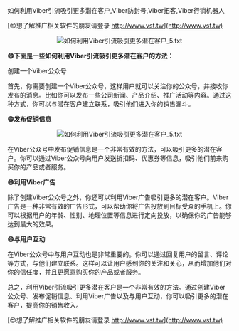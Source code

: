 如何利用Viber引流吸引更多潜在客户,Viber防封号,Viber拓客,Viber行销机器人

[😍想了解推广相关软件的朋友请登录 http://www.vst.tw](http://www.vst.tw)

 <center><img src="https://vst.tw/MP4/tuiguang/png/5.png" alt="如何利用Viber引流吸引更多潜在客户_5.txt"></center>

**😄下面是一些如何利用Viber引流吸引更多潜在客户的方法：**

创建一个Viber公众号

首先，你需要创建一个Viber公众号，这样用户就可以关注你的公众号，并接收你发布的消息。比如你可以发布一些公司新闻、产品介绍、推广活动等内容。通过这种方式，你可以与潜在客户建立联系，吸引他们进入你的销售漏斗。

**😄发布促销信息**

 <center><img src="https://vst.tw/MP4/tuiguang/png/1.png" alt="如何利用Viber引流吸引更多潜在客户_5.txt"></center>

在Viber公众号中发布促销信息是一个非常有效的方法，可以吸引更多的潜在客户。你可以通过Viber公众号向用户发送折扣码、优惠券等信息，吸引他们前来购买你的产品或者服务。

**😄利用Viber广告**

除了创建Viber公众号之外，你还可以利用Viber广告吸引更多的潜在客户。Viber广告是一种非常有效的广告形式，可以帮助你将广告投放到目标受众的手机上。你可以根据用户的年龄、性别、地理位置等信息进行定向投放，以确保你的广告能够达到最大的效果。

**😄与用户互动**

在Viber公众号中与用户互动也是非常重要的。你可以通过回复用户的留言、评论等方式，与他们建立联系。这样可以让用户感到你的关注和关心，从而增加他们对你的信任度，并且更愿意购买你的产品或者服务。

总之，利用Viber引流吸引更多潜在客户是一个非常有效的方法。通过创建Viber公众号、发布促销信息、利用Viber广告以及与用户互动，你可以吸引更多的潜在客户，提高你的销售收入。

[😍想了解推广相关软件的朋友请登录 http://www.vst.tw](http://www.vst.tw)



